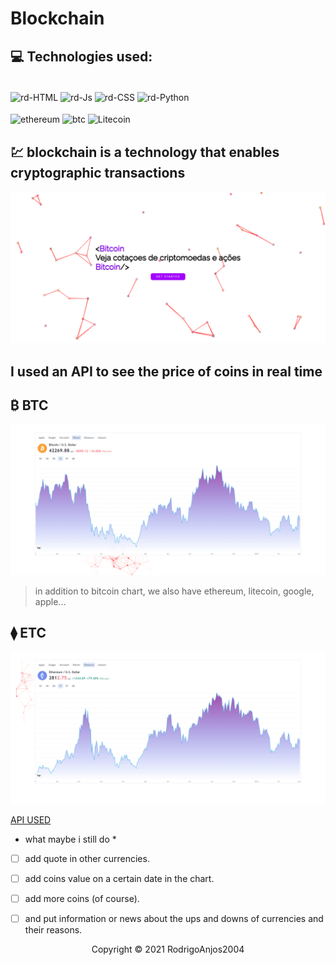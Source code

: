 # Blockchain

## 💻 Technologies used:
 <div style="display: inline_block;"><br>
  <img align="center" alt="rd-HTML" height="40" width="120" src="https://img.shields.io/badge/HTML5-E34F26?style=for-the-badge&logo=html5&logoColor=white">
  <img align="center" alt="rd-Js" height="40" width="120" src="https://img.shields.io/badge/CSS3-1572B6?style=for-the-badge&logo=css3&logoColor=white">
  <img align="center" alt="rd-CSS" height="40" width="120" src="https://img.shields.io/badge/Bootstrap-563D7C?style=for-the-badge&logo=bootstrap&logoColor=white">
  <img align="center" alt="rd-Python" height="40" width="120" src="https://img.shields.io/badge/JavaScript-F7DF1E?style=for-the-badge&logo=javascript&logoColor=black">
</a>

 <div style="display: inline_block;"><br>
  <img align="center" alt="ethereum" height="60" width="30" src="https://www.pngall.com/wp-content/uploads/10/Ethereum-Logo-PNG-HD-Image.png">
  <img align="center" alt="btc" height="50" width="90" src="https://logosmarcas.net/wp-content/uploads/2020/08/Bitcoin-Logo.png">
  <img align="center" alt="Litecoin" height="60" width="60" src="https://upload.wikimedia.org/wikipedia/commons/a/a8/Official_Litecoin_Logo.png">

</a>

## 💹 blockchain is a technology that enables cryptographic transactions

![imagem](https://github.com/RodrigoAnjos2004/Blockchain/blob/main/pic/APP1.PNG?raw=true)

## I used an API to see the price of coins in real time

## ₿ BTC
![imagem](https://github.com/RodrigoAnjos2004/Blockchain/blob/main/pic/BTC.PNG?raw=true)
> in addition to bitcoin chart, we also have ethereum, litecoin, google, apple...


## ⧫ ETC
![imagem](https://github.com/RodrigoAnjos2004/Blockchain/blob/main/pic/ETHEREUM.PNG?raw=true)


[API USED](https://coinmarketcap.com/api/)

* what maybe i still do *

- [ ] add quote in other currencies.
- [ ] add coins value on a certain date in the chart.
- [ ] add more coins (of course).
- [ ] and put information or news about the ups and downs of currencies and their reasons.




<p align="center">Copyright © 2021 RodrigoAnjos2004</p>
